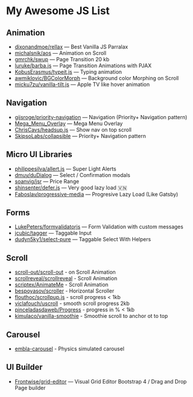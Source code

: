 # My Awesome JS List

## Animation

* [dixonandmoe/rellax](https://github.com/dixonandmoe/rellax) — Best Vanilla JS Parralax
* [michalsnik/aos](https://github.com/michalsnik/aos) — Animation on Scroll
* [gmrchk/swup](https://github.com/gmrchk/swup) — Page Transition 20 kb
* [luruke/barba.js](https://github.com/luruke/barba.js) — Page Transition Animations with PJAX
* [KobusErasmus/typeit.js](https://github.com/KobusErasmus/typeit.js) — Typing animation
* [awmiklovic/BGColorMorph](https://github.com/awmiklovic/BGColorMorph/) — Background color Morphing on Scroll
* [micku7zu/vanilla-tilt.js](https://github.com/micku7zu/vanilla-tilt.js/) — Apple TV like hover animation

## Navigation

* [gijsroge/priority-navigation](https://github.com/gijsroge/priority-navigation) — Navigation (Priority+ Navigation pattern)
* [Mega_Menu_Overlay](https://github.com/karanikolas/Mega_Menu_Overlay) — Mega Menu Overlay
* [ChrisCavs/headsup.js](https://github.com/ChrisCavs/headsup.js) — Show nav on top scroll
* [SkipsoLabs/collapsible](https://github.com/SkipsoLabs/collapsible/) — Priority+ Navigation pattern

## Micro UI Libraries

* [philippesilva/allert.js](https://github.com/philippesilva/allert.js) — Super Light Alerts
* [dmuy/duDialog](https://github.com/dmuy/duDialog) — Select / Confirmation modals
* [soanvig/jsr](https://github.com/soanvig/jsr) — Price Range
* [shinsenter/defer.js](https://github.com/shinsenter/defer.js) — Very good lazy load 🇻🇳
* [Faboslav/progressive-media](https://github.com/Faboslav/progressive-media/) — Progresive Lazy Load (Like Gatsby)

## Forms

* [LukePeters/formvalidatorjs](https://github.com/LukePeters/formvalidatorjs/) — Form Validation with custom messages
* [jcubic/tagger](https://github.com/jcubic/tagger/) — Taggable Input
* [dudyn5ky1/select-pure](https://github.com/dudyn5ky1/select-pure) — Taggable Select With Helpers

## Scroll

* [scroll-out/scroll-out](https://github.com/scroll-out/scroll-out) - on Scroll Animation
* [scrollreveal/scrollreveal](https://github.com/scrollreveal/scrollreveal) - Scroll Animation
* [scriptex/AnimateMe](https://github.com/scriptex/AnimateMe/) - Scroll Animation
* [bespoyasov/scroller](https://github.com/bespoyasov/scroller) - Horizontal Scroller
* [flouthoc/scrollpup.js](https://github.com/flouthoc/scrollpup.js/) - scroll progress < 1kb
* [viclafouch/uscroll](https://github.com/viclafouch/uscroll/) - smooth scroll progress 2kb
* [pinceladasdaweb/Progress](https://github.com/pinceladasdaweb/Progress/) - progress in % < 1kb
* [kimulaco/vanilla-smoothie](https://github.com/kimulaco/vanilla-smoothie) - Smoothie scroll to anchor ot to top

## Carousel

* [embla-carousel](https://github.com/davidcetinkaya/embla-carousel) - Physics simulated carousel

## UI Builder

* [Frontwise/grid-editor](https://github.com/Frontwise/grid-editor) — Visual Grid Editor Bootstrap 4 / Drag and Drop Page builder
